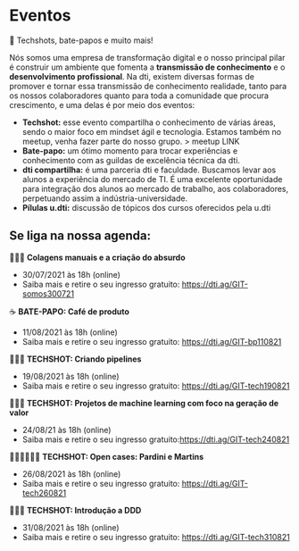 # Eventos
📅 Techshots, bate-papos e muito mais! 

Nós somos uma empresa de transformação digital e o nosso principal pilar é construir um ambiente que fomenta a **transmissão de conhecimento** e o **desenvolvimento profissional**. Na dti, existem diversas formas de promover e tornar essa transmissão de conhecimento realidade, tanto para os nossos colaboradores quanto para toda a comunidade que procura crescimento, e uma delas é por meio dos eventos:

- **Techshot:**  esse evento compartilha o conhecimento de várias áreas, sendo o maior foco em mindset ágil e tecnologia. Estamos também no meetup, venha fazer parte do nosso grupo. > meetup LINK
- **Bate-papo:** um ótimo momento para trocar experiências e conhecimento com as guildas de excelência técnica da dti. 
- **dti compartilha:**  é uma parceria dti e faculdade. Buscamos levar aos alunos a experiência do mercado de TI. É uma excelente oportunidade para integração dos alunos ao mercado de trabalho, aos colaboradores, perpetuando assim a indústria-universidade. 
- **Pílulas u.dti:** discussão de tópicos dos cursos oferecidos pela u.dti 

## Se liga na nossa agenda:

👩🏾‍🎨 **Colagens manuais e a criação do absurdo**
- 30/07/2021 às 18h (online)
- Saiba mais e retire o seu ingresso gratuito: <https://dti.ag/GIT-somos300721>

☕️ **BATE-PAPO: Café de produto**
- 11/08/2021 às 18h (online)
- Saiba mais e retire o seu ingresso gratuito: <https://dti.ag/GIT-bp110821>

👨🏽‍💻 **TECHSHOT: Criando pipelines**
- 19/08/2021 às 18h (online)
- Saiba mais e retire o seu ingresso gratuito: <https://dti.ag/GIT-tech190821>

👨🏿‍💻 **TECHSHOT: Projetos de machine learning com foco na geração de valor**
- 24/08/21 às 18h (online)
- Saiba mais e retire o seu ingresso gratuito:<https://dti.ag/GIT-tech240821>

👨🏿‍🏫👩🏿‍🏫 **TECHSHOT: Open cases: Pardini e Martins**
- 26/08/2021 às 18h (online)
- Saiba mais e retire o seu ingresso gratuito: <https://dti.ag/GIT-tech260821>

👨🏿‍💻 **TECHSHOT: Introdução a DDD**
- 31/08/2021 às 18h (online)
- Saiba mais e retire o seu ingresso gratuito: <https://dti.ag/GIT-tech310821>
